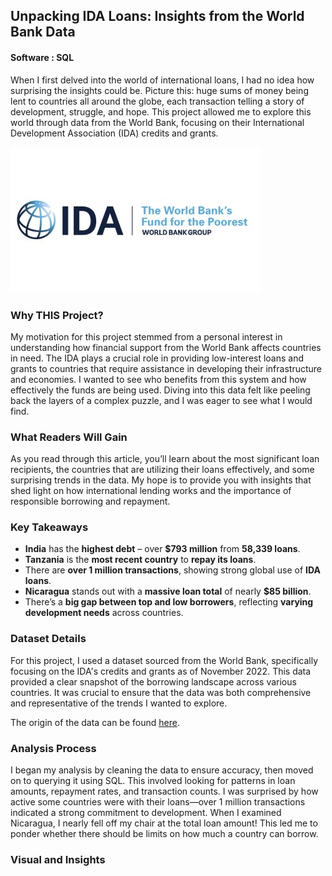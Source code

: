 
## Unpacking IDA Loans: Insights from the World Bank Data
#### Software : SQL

When I first delved into the world of international loans, I had no idea how surprising the insights could be. Picture this: huge sums of money being lent to countries all around the globe, each transaction telling a story of development, struggle, and hope. This project allowed me to explore this world through data from the World Bank, focusing on their International Development Association (IDA) credits and grants.


<img src="images/international-development-association-203414 - Copy.jpg"/>

### Why THIS Project?

My motivation for this project stemmed from a personal interest in understanding how financial support from the World Bank affects countries in need. The IDA plays a crucial role in providing low-interest loans and grants to countries that require assistance in developing their infrastructure and economies. I wanted to see who benefits from this system and how effectively the funds are being used. Diving into this data felt like peeling back the layers of a complex puzzle, and I was eager to see what I would find.


### What Readers Will Gain

As you read through this article, you’ll learn about the most significant loan recipients, the countries that are utilizing their loans effectively, and some surprising trends in the data. My hope is to provide you with insights that shed light on how international lending works and the importance of responsible borrowing and repayment.


### Key Takeaways

- **India** has the **highest debt** – over **$793 million** from **58,339 loans**.
- **Tanzania** is the **most recent country** to **repay its loans**.
- There are **over 1 million transactions**, showing strong global use of **IDA loans**.
- **Nicaragua** stands out with a **massive loan total** of nearly **$85 billion**.
- There’s a **big gap between top and low borrowers**, reflecting **varying development needs** across countries.

### Dataset Details

For this project, I used a dataset sourced from the World Bank, specifically focusing on the IDA's credits and grants as of November 2022. This data provided a clear snapshot of the borrowing landscape across various countries. It was crucial to ensure that the data was both comprehensive and representative of the trends I wanted to explore.

The origin of the data can be found [here](https://financesone.worldbank.org/ida-statement-of-credits-grants-and-guarantees-historical-data/DS00976).

### Analysis Process

I began my analysis by cleaning the data to ensure accuracy, then moved on to querying it using SQL. This involved looking for patterns in loan amounts, repayment rates, and transaction counts. I was surprised by how active some countries were with their loans—over 1 million transactions indicated a strong commitment to development. When I examined Nicaragua, I nearly fell off my chair at the total loan amount! This led me to ponder whether there should be limits on how much a country can borrow.


### Visual and Insights


